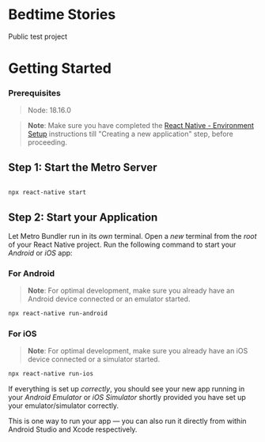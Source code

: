 # Bedtime Stories

Public test project 

# Getting Started

### Prerequisites

> Node: 18.16.0

>**Note**: Make sure you have completed the [React Native - Environment Setup](https://reactnative.dev/docs/environment-setup) instructions till "Creating a new application" step, before proceeding.


## Step 1: Start the Metro Server


```bash

npx react-native start

```

## Step 2: Start your Application

Let Metro Bundler run in its _own_ terminal. Open a _new_ terminal from the _root_ of your React Native project. Run the following command to start your _Android_ or _iOS_ app:


### For Android

>**Note**: For optimal development, make sure you already have an Android device connected or an emulator started.

```bash
npx react-native run-android
```

### For iOS

>**Note**: For optimal development, make sure you already have an iOS device connected or a simulator started.

```bash
npx react-native run-ios
```

If everything is set up _correctly_, you should see your new app running in your _Android Emulator_ or _iOS Simulator_ shortly provided you have set up your emulator/simulator correctly.

This is one way to run your app — you can also run it directly from within Android Studio and Xcode respectively.
